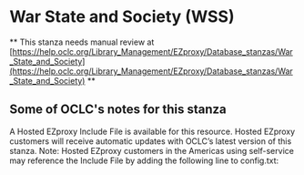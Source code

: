 # War State and Society (WSS)
** This stanza needs manual review at [https://help.oclc.org/Library_Management/EZproxy/Database_stanzas/War_State_and_Society](https://help.oclc.org/Library_Management/EZproxy/Database_stanzas/War_State_and_Society) **

## Some of OCLC's notes for this stanza

A Hosted EZproxy Include File is available for this resource. Hosted EZproxy customers will receive automatic updates with OCLC&rsquo;s latest version of this stanza. Note: Hosted EZproxy customers in the Americas using self-service may reference the Include File by adding the following line to config.txt:

&nbsp;

&nbsp;

